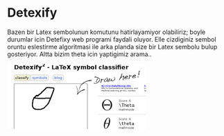# Detexify

Bazen bir Latex sembolunun komutunu hatirlayamiyor olabiliriz; boyle
durumlar icin Detefixy web programi faydali oluyor. Elle cizdiginiz
sembol oruntu eslestirme algoritmasi ile arka planda size bir Latex
sembolu bulup gosteriyor. Altta bizim theta icin yaptigimiz arama..

![](detexify.png)


